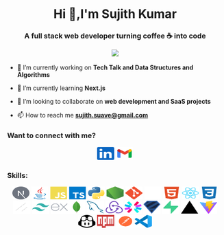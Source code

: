 <h1 align="center">Hi 👋,I'm Sujith Kumar</h1>
<h3 align="center">A full stack web developer turning coffee ☕️ into code</h3>

<div align="center">
  
![](https://komarev.com/ghpvc/?username=B-Sujith-Kumar&color=red&style=for-the-badge)
</div>

- 🔭 I’m currently working on **Tech Talk and Data Structures and Algorithms**

- 🌱 I’m currently learning **Next.js**

- 👯 I’m looking to collaborate on **web development and SaaS projects**

- 📫 How to reach me **sujith.suave@gmail.com**

<h3 align="left">Want to connect with me?</h3>
<div id="badges" align="center">
  <a href="https://www.linkedin.com/in/sujithkumarbanda"><img src="./public/icons/socials/linkedin.svg" width="40" height="30" alt="LinkedIn" /></a>
  <a href="mailto:sujith.suave@gmail.com"><img src="./public/icons/socials/gmail.svg" width="40" height="30" alt="Gmail" /></a>
</div>

<h3 align="left">Skills:</h3>
<p align="center">
<a href="https://nextjs.org" target="_blank" rel="noreferrer"><img src="./public/icons/skills/nextjs-dark.svg" width="40" height="30" alt="NextJS" /></a>
<a href="https://www.oracle.com/java/" target="_blank" rel="noreferrer"><img src="./public/icons/skills/java-colored.svg" width="40" height="30" alt="Java" /></a>
<a href="https://developer.mozilla.org/en-US/docs/Web/JavaScript" target="_blank" rel="noreferrer"><img src="./public/icons/skills/javascript-colored.svg" width="40" height="30" alt="JavaScript" /></a>
<a href="https://www.typescriptlang.org" target="_blank" rel="noreferrer"><img src="./public/icons/skills/typescript-colored.svg" width="40" height="30" alt="TypeScript" /></a>
<a href="https://www.python.org/" target="_blank" rel="noreferrer"><img src="./public/icons/skills/python-colored.svg" width="40" height="30" alt="Python" /></a>
<a href="https://nodejs.org/en/" target="_blank" rel="noreferrer"><img src="./public/icons/skills/nodejs.svg" width="40" height="30" alt="NodeJS" /></a>
<a href="https://git-scm.com/" target="_blank" rel="noreferrer"><img src="./public/icons/skills/git-colored.svg" width="40" height="30" alt="Git" /></a>
<a href="https://github.com/" target="_blank" rel="noreferrer"><img src="./public/icons/socials/github-dark.svg" width="40" height="30" alt="GitHub" /></a>
<a href="https://developer.mozilla.org/en-US/docs/Glossary/HTML5" target="_blank" rel="noreferrer"><img src="./public/icons/skills/html5-colored.svg" width="40" height="30" alt="HTML5" /></a>
<a href="https://reactjs.org/" target="_blank" rel="noreferrer"><img src="./public/icons/skills/react-colored.svg" width="40" height="30" alt="React" /></a>
<a href="https://www.w3.org/TR/CSS/#css" target="_blank" rel="noreferrer"><img src="./public/icons/skills/css3-colored.svg" width="40" height="30" alt="CSS3" /></a>
<a href="https://ui.shadcn.com/" target="_blank" rel="noreferrer"><img src="./public/icons/skills/shadcn-ui.svg" width="40" height="30" alt="shadcn" /></a>
<a href="https://tailwindcss.com/" target="_blank" rel="noreferrer"><img src="./public/icons/skills/tailwindcss-colored.svg" width="40" height="30" alt="TailwindCSS" /></a>
<a href="https://expressjs.com/" target="_blank" rel="noreferrer"><img src="./public/icons/skills/express.svg" width="40" height="30" alt="Express" /></a><a href="https://www.mongodb.com/" target="_blank" rel="noreferrer"><img src="./public/icons/skills/mongodb-colored.svg" width="40" height="30" alt="MongoDB" /></a>
<a href="https://www.mysql.com/" target="_blank" rel="noreferrer"><img src="./public/icons/skills/mysql-colored.svg" width="40" height="30" alt="MySQL" /></a>
<a href="https://www.mysql.com/" target="_blank" rel="noreferrer"><img src="./public/icons/skills/redux-colored.svg" width="40" height="30" alt="Redux Toolkit" /></a>
<a href="https://jwt.io/" target="_blank" rel="noreferrer"><img src="./public/icons/skills/jwt.svg" width="40" height="30" alt="JWT" /></a>
<a href="https://zod.dev/" target="_blank" rel="noreferrer"><img src="./public/icons/skills/zod.svg" width="40" height="30" alt="zod" /></a>
  <a href="https://zod.dev/" target="_blank" rel="noreferrer"><img src="./public/icons/skills/supabase-colored.svg" width="40" height="30" alt="supabase" /></a>
<a href="https://www.vercel.com" target="_blank" rel="noreferrer"><img src="./public/icons/skills/vercel-colored.svg" width="40" height="30" alt="Vercel" /></a>
<a href="https://www.vercel.com" target="_blank" rel="noreferrer"><img src="./public/icons/skills/vite-colored.svg" width="40" height="30" alt="Vercel" /></a>
<a href="https://github.com/features/copilot" target="_blank" rel="noreferrer"><img src="./public/icons/skills/copilot.svg" width="40" height="30" alt="CoPilot" /></a>
<a href="https://www.npmjs.com/" target="_blank" rel="noreferrer"><img src="./public/icons/skills/npm-colored.svg" width="40" height="30" alt="NPM" /></a>
<a href="https://www.postman.com/" target="_blank" rel="noreferrer"><img src="./public/icons/skills/postman-colored.svg" width="40" height="30" alt="Postman" /></a>
<a href="https://code.visualstudio.com/" target="_blank" rel="noreferrer"><img src="./public/icons/skills/vscode-colored.svg" width="40" height="30" alt="VS Code" /></a>
</p>

